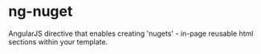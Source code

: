 ng-nuget
========

AngularJS directive that enables creating 'nugets' - in-page reusable html sections within your template.
